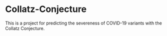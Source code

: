 # Collatz-Conjecture
This is a project for predicting the severeness of COVID-19 variants with the Collatz Conjecture.
